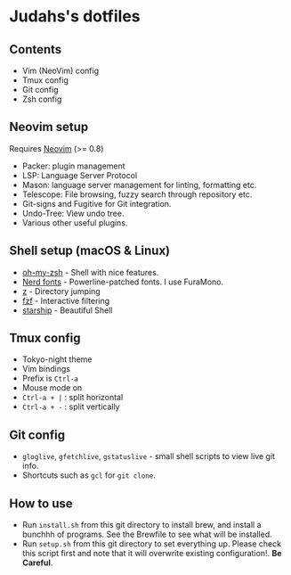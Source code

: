# Judahs's dotfiles

## Contents

- Vim (NeoVim) config
- Tmux config
- Git config
- Zsh config

## Neovim setup

Requires [Neovim](https://neovim.io/) (>= 0.8)

- Packer: plugin management
- LSP: Language Server Protocol 
- Mason: language server management for linting, formatting etc.
- Telescope: File browsing, fuzzy search through repository etc.
- Git-signs and Fugitive for Git integration.
- Undo-Tree: View undo tree.
- Various other useful plugins.

## Shell setup (macOS & Linux)

- [oh-my-zsh](https://ohmyz.sh/) - Shell with nice features.
- [Nerd fonts](https://github.com/ryanoasis/nerd-fonts) - Powerline-patched fonts. I use FuraMono.
- [z](https://github.com/jethrokuan/z) - Directory jumping
- [fzf](https://github.com/PatrickF1/fzf.fish) - Interactive filtering
- [starship](https://starship.rs/) - Beautiful Shell

## Tmux config
- Tokyo-night theme
- Vim bindings
- Prefix is `Ctrl-a`
- Mouse mode on
- `Ctrl-a + |` : split horizontal
- `Ctrl-a + -` : split vertically

## Git config
- `gloglive`, `gfetchlive`, `gstatuslive` - small shell scripts to view live git info.
- Shortcuts such as `gcl` for `git clone`.

## How to use

- Run `install.sh` from this git directory to install brew, and install a bunchhh of programs. See the Brewfile to see what will be installed. 
- Run `setup.sh` from this git directory to set everything up. Please check this script first and note that it will overwrite existing configuration!. **Be Careful**.

